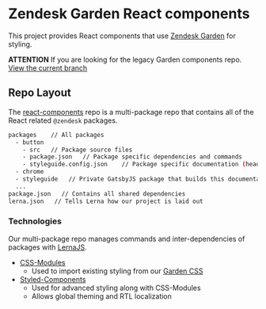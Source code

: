 # Zendesk Garden React components

This project provides React components that use
[Zendesk Garden](http://zendeskgarden.github.io/) for styling.

**ATTENTION** If you are looking for the legacy Garden components repo. [View the current branch](https://github.com/zendeskgarden/react-components/)

## Repo Layout

The [react-components](https://github.com/zendeskgarden/react-components) repo is a multi-package repo that contains all of the React related `@zendesk` packages.

```bash
packages    // All packages
  - button
    - src   // Package source files
    - package.json   // Package specific dependencies and commands
    - styleguide.config.json    // Package specific documentation (headers, etc.)
  - chrome
  - styleguide   // Private GatsbyJS package that builds this documentation
  ...
package.json   // Contains all shared dependencies
lerna.json   // Tells Lerna how our project is laid out
```

### Technologies

Our multi-package repo manages commands and inter-dependencies of packages with [LernaJS](https://lernajs.io/).

- [CSS-Modules](https://github.com/css-modules/css-modules/)
  - Used to import existing styling from our [Garden CSS](http://garden.zendesk.com/css-components/)
- [Styled-Components](https://www.styled-components.com/)
  - Used for advanced styling along with CSS-Modules
  - Allows global theming and RTL localization
